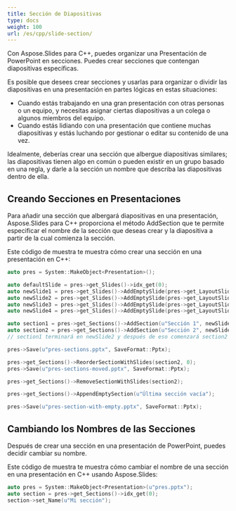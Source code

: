 ```yaml
---
title: Sección de Diapositivas
type: docs
weight: 100
url: /es/cpp/slide-section/
---
```


Con Aspose.Slides para C++, puedes organizar una Presentación de PowerPoint en secciones. Puedes crear secciones que contengan diapositivas específicas.

Es posible que desees crear secciones y usarlas para organizar o dividir las diapositivas en una presentación en partes lógicas en estas situaciones:

- Cuando estás trabajando en una gran presentación con otras personas o un equipo, y necesitas asignar ciertas diapositivas a un colega o algunos miembros del equipo.
- Cuando estás lidiando con una presentación que contiene muchas diapositivas y estás luchando por gestionar o editar su contenido de una vez.

Idealmente, deberías crear una sección que albergue diapositivas similares; las diapositivas tienen algo en común o pueden existir en un grupo basado en una regla, y darle a la sección un nombre que describa las diapositivas dentro de ella.

## Creando Secciones en Presentaciones

Para añadir una sección que albergará diapositivas en una presentación, Aspose.Slides para C++ proporciona el método AddSection que te permite especificar el nombre de la sección que deseas crear y la diapositiva a partir de la cual comienza la sección.

Este código de muestra te muestra cómo crear una sección en una presentación en C++:

``` cpp
auto pres = System::MakeObject<Presentation>();

auto defaultSlide = pres->get_Slides()->idx_get(0);
auto newSlide1 = pres->get_Slides()->AddEmptySlide(pres->get_LayoutSlides()->idx_get(0));
auto newSlide2 = pres->get_Slides()->AddEmptySlide(pres->get_LayoutSlides()->idx_get(0));
auto newSlide3 = pres->get_Slides()->AddEmptySlide(pres->get_LayoutSlides()->idx_get(0));
auto newSlide4 = pres->get_Slides()->AddEmptySlide(pres->get_LayoutSlides()->idx_get(0));

auto section1 = pres->get_Sections()->AddSection(u"Sección 1", newSlide1);
auto section2 = pres->get_Sections()->AddSection(u"Sección 2", newSlide3);
// section1 terminará en newSlide2 y después de eso comenzará section2   

pres->Save(u"pres-sections.pptx", SaveFormat::Pptx);

pres->get_Sections()->ReorderSectionWithSlides(section2, 0);
pres->Save(u"pres-sections-moved.pptx", SaveFormat::Pptx);

pres->get_Sections()->RemoveSectionWithSlides(section2);

pres->get_Sections()->AppendEmptySection(u"Última sección vacía");

pres->Save(u"pres-section-with-empty.pptx", SaveFormat::Pptx);
```

## Cambiando los Nombres de las Secciones

Después de crear una sección en una presentación de PowerPoint, puedes decidir cambiar su nombre.

Este código de muestra te muestra cómo cambiar el nombre de una sección en una presentación en C++ usando Aspose.Slides:

``` cpp
auto pres = System::MakeObject<Presentation>(u"pres.pptx");
auto section = pres->get_Sections()->idx_get(0);
section->set_Name(u"Mi sección");
```
